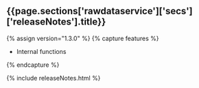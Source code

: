 <h2 id="{{page.sections['rawdataservice']['secs']['releaseNotes'].anchor}}">{{page.sections['rawdataservice']['secs']['releaseNotes'].title}}</h2>

<p></p>

{% assign version="1.3.0" %}
{% capture features %}
    <ul>
      <li>Internal functions</li>
    </ul>
{% endcapture %}

{% include releaseNotes.html %}